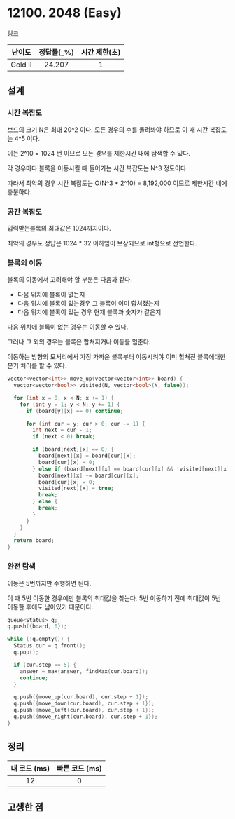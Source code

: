# 12100. 2048 (Easy)

[링크](https://www.acmicpc.net/problem/12100)

| 난이도  | 정답률(\_%) | 시간 제한(초) |
| :-----: | :---------: | :-----------: |
| Gold II |   24.207    |       1       |

## 설계

### 시간 복잡도

보드의 크기 N은 최대 20^2 이다. 모든 경우의 수를 돌려봐야 하므로 이 때 시간 복잡도는 4^5 이다.

이는 2^10 = 1024 번 이므로 모든 경우를 제한시간 내에 탐색할 수 있다.

각 경우마다 블록을 이동시킬 때 들어가는 시간 복잡도는 N^3 정도이다.

따라서 최악의 경우 시간 복잡도는 O(N^3 \* 2^10) = 8,192,000 이므로 제한시간 내에 충분하다.

### 공간 복잡도

입력받는블록의 최대값은 1024까지이다.

최악의 경우도 정답은 1024 \* 32 이하임이 보장되므로 int형으로 선언한다.

### 블록의 이동

블록의 이동에서 고려해야 할 부분은 다음과 같다.

- 다음 위치에 블록이 없는지
- 다음 위치에 블록이 있는경우 그 블록이 이미 합쳐졌는지
- 다음 위치에 블록이 있는 경우 현재 블록과 숫자가 같은지

다음 위치에 블록이 없는 경우는 이동할 수 있다.

그러나 그 외의 경우는 블록은 합쳐지거나 이동을 멈춘다.

이동하는 방향의 모서리에서 가장 가까운 블록부터 이동시켜야 이미 합쳐진 블록에대한 분기 처리를 할 수 있다.

```cpp
vector<vector<int>> move_up(vector<vector<int>> board) {
  vector<vector<bool>> visited(N, vector<bool>(N, false));

  for (int x = 0; x < N; x += 1) {
    for (int y = 1; y < N; y += 1) {
      if (board[y][x] == 0) continue;

      for (int cur = y; cur > 0; cur -= 1) {
        int next = cur - 1;
        if (next < 0) break;

        if (board[next][x] == 0) {
          board[next][x] = board[cur][x];
          board[cur][x] = 0;
        } else if (board[next][x] == board[cur][x] && !visited[next][x]) {
          board[next][x] += board[cur][x];
          board[cur][x] = 0;
          visited[next][x] = true;
          break;
        } else {
          break;
        }
      }
    }
  }
  return board;
}
```

### 완전 탐색

이동은 5번까지만 수행하면 된다.

이 때 5번 이동한 경우에만 블록의 최대값을 찾는다. 5번 이동하기 전에 최대값이 5번 이동한 후에도 남아있기 때문이다.

```cpp
queue<Status> q;
q.push({board, 0});

while (!q.empty()) {
  Status cur = q.front();
  q.pop();

  if (cur.step == 5) {
    answer = max(answer, findMax(cur.board));
    continue;
  }

  q.push({move_up(cur.board), cur.step + 1});
  q.push({move_down(cur.board), cur.step + 1});
  q.push({move_left(cur.board), cur.step + 1});
  q.push({move_right(cur.board), cur.step + 1});
}
```

## 정리

| 내 코드 (ms) | 빠른 코드 (ms) |
| :----------: | :------------: |
|      12      |       0        |

## 고생한 점
